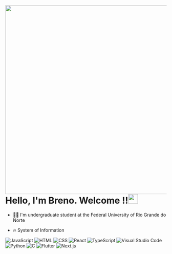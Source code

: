 <img align="right" height="590em" src="https://raw.githubusercontent.com/gist/BrenoPorfirio/22a7d9eb6ee630f170eb09c813d14a1d/raw/1bf8431792194b7eacaa422777f7422542ff06a8/githubcard.svg"/>

<h1 align="left">Hello, I'm Breno. Welcome !!<img src="https://raw.githubusercontent.com/kaueMarques/kaueMarques/master/hi.gif" height="30px"></h1>

- 👨‍💻 I'm undergraduate student at the Federal University of Rio Grande do Norte

- 🔥 System of Information

![JavaScript](https://img.shields.io/badge/JavaScript-000000?style=for-the-badge&logo=JavaScript&logoColor=white)
![HTML](https://img.shields.io/badge/HTML-000000?style=for-the-badge&logo=HTML5&logoColor=white)
![CSS](https://img.shields.io/badge/CSS-000000?style=for-the-badge&logo=CSS3&logoColor=white)
![React](https://img.shields.io/badge/React-000000?style=for-the-badge&logo=React&logoColor=white)
![TypeScript](https://img.shields.io/badge/TypeScript-000000?style=for-the-badge&logo=TypeScript&logoColor=white)
![Visual Studio Code](https://img.shields.io/badge/VisualStudioCode-000000?style=for-the-badge&logo=VisualStudioCode&logoColor=white)
![Python](https://img.shields.io/badge/python-000000?style=for-the-badge&logo=python&logoColor=white)
![C](https://img.shields.io/badge/c-000000?style=for-the-badge&logo=c&logoColor=white)
![Flutter](https://img.shields.io/badge/flutter-000000?style=for-the-badge&logo=flutter&logoColor=white)
![Next.js](https://img.shields.io/badge/next.js-000000?style=for-the-badge&logo=nextdotjs&logoColor=white)
